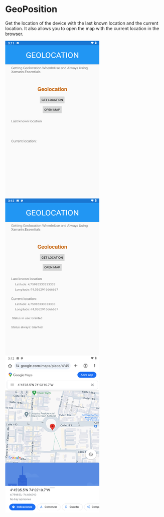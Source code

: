 # GeoPosition

Get the location of the device with the last known location and the current location. It also allows you to open the map with the current location in the browser.


<img src="https://github.com/sfgomezc/GeoPosition/blob/master/Capturas/GeoPosition1.png" width="300" height="500">

<img src="https://github.com/sfgomezc/GeoPosition/blob/master/Capturas/GeoPosition2.png" width="300" height="500">

<img src="https://github.com/sfgomezc/GeoPosition/blob/master/Capturas/GeoPosition3.png" width="300" height="500">

